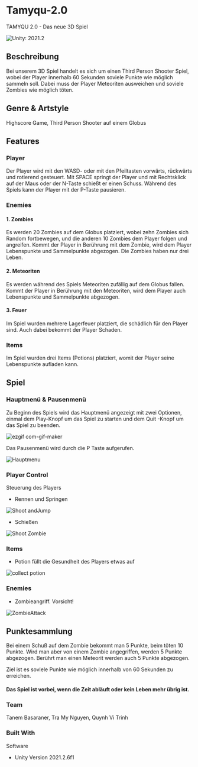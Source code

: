 # Tamyqu-2.0
TAMYQU 2.0 - Das neue 3D Spiel

![Unity: 2021.2](https://img.shields.io/badge/unity-2021.2-ff6964)


## Beschreibung
Bei unserem 3D Spiel handelt es sich um einen Third Person Shooter Spiel, wobei der Player innerhalb 60 Sekunden soviele Punkte wie möglich sammeln soll. Dabei muss der Player Meteoriten ausweichen und soviele Zombies wie möglich töten.


## Genre & Artstyle
Highscore Game, Third Person Shooter auf einem Globus


## Features

### Player 
Der Player wird mit den WASD- oder mit den Pfeiltasten vorwärts, rückwärts und rotierend gesteuert. Mit SPACE springt der Player und mit Rechtsklick auf der Maus oder der N-Taste schießt er einen Schuss.
Während des Spiels kann der Player mit der P-Taste pausieren.


### Enemies
#### 1. Zombies
Es werden 20 Zombies auf dem Globus platziert, wobei zehn Zombies sich Random fortbewegen, und die anderen 10 Zombies dem Player folgen und angreifen.
Kommt der Player in Berührung mit dem Zombie, wird dem Player Lebenspunkte und Sammelpunkte abgezogen.
Die Zombies haben nur drei Leben.

#### 2. Meteoriten
Es werden während des Spiels Meteoriten zufällig auf dem Globus fallen. 
Kommt der Player in Berührung mit den Meteoriten, wird dem Player auch Lebenspunkte und Sammelpunkte abgezogen.

#### 3. Feuer
Im Spiel wurden mehrere Lagerfeuer platziert, die schädlich für den Player sind. Auch dabei bekommt der Player Schaden.

### Items
Im Spiel wurden drei Items (Potions) platziert, womit der Player seine Lebenspunkte aufladen kann.


## Spiel

### Hauptmenü & Pausenmenü
Zu Beginn des Spiels wird das Hauptmenü angezeigt mit zwei Optionen, einmal dem Play-Knopf um das Spiel zu starten und dem Quit -Knopf um das Spiel zu beenden.

![ezgif com-gif-maker](https://user-images.githubusercontent.com/65132134/153276877-b9bc76a4-8cd6-4a66-9812-5a7941e92e36.gif)


Das Pausenmenü wird durch die P Taste aufgerufen.


![Hauptmenu](https://user-images.githubusercontent.com/65132134/153279185-ee303376-2102-4039-95f0-ab57dbf90e2a.gif)


### Player Control

Steuerung des Players
- Rennen und Springen

![Shoot andJump](https://user-images.githubusercontent.com/65132134/153283228-20bcc70e-3618-487e-931a-880739096858.gif)

- Schießen

![Shoot Zombie](https://user-images.githubusercontent.com/65132134/153283539-a120b4b1-b9ab-49ff-b077-13706e024b1b.gif)

### Items

- Potion füllt die Gesundheit des Players etwas auf

![collect potion](https://user-images.githubusercontent.com/65132134/153283458-618c7d31-d6cc-41f4-81bc-adb9e08f679e.gif)


### Enemies

- Zombieangriff. Vorsicht!

![ZombieAttack](https://user-images.githubusercontent.com/65132134/153283472-75318528-2c37-400a-8e3d-379d2b5e5955.gif)

## Punktesammlung

Bei einem Schuß auf dem Zombie bekommt man 5 Punkte, beim töten 10 Punkte.
Wird man aber von einem Zombie angegriffen, werden 5 Punkte abgezogen.
Berührt man einen Meteorit werden auch 5 Punkte abgezogen.


Ziel ist es soviele Punkte wie möglich innerhalb von 60 Sekunden zu erreichen.

#### Das Spiel ist vorbei, wenn die Zeit abläuft oder kein Leben mehr übrig ist.

### Team
Tanem Basaraner, Tra My Nguyen, Quynh Vi Trinh

### Built With
Software
* Unity Version 2021.2.6f1
